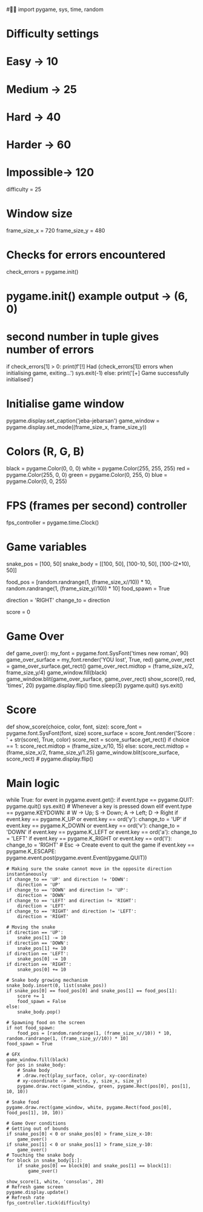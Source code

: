 #🥚🐍
import pygame, sys, time, random


# Difficulty settings
# Easy      ->  10
# Medium    ->  25
# Hard      ->  40
# Harder    ->  60
# Impossible->  120
difficulty = 25

# Window size
frame_size_x = 720
frame_size_y = 480

# Checks for errors encountered
check_errors = pygame.init()
# pygame.init() example output -> (6, 0)
# second number in tuple gives number of errors
if check_errors[1] > 0:
    print(f'[!] Had {check_errors[1]} errors when initialising game, exiting...')
    sys.exit(-1)
else:
    print('[+] Game successfully initialised')


# Initialise game window
pygame.display.set_caption('jeba-jebarsan')
game_window = pygame.display.set_mode((frame_size_x, frame_size_y))


# Colors (R, G, B)
black = pygame.Color(0, 0, 0)
white = pygame.Color(255, 255, 255)
red = pygame.Color(255, 0, 0)
green = pygame.Color(0, 255, 0)
blue = pygame.Color(0, 0, 255)


# FPS (frames per second) controller
fps_controller = pygame.time.Clock()


# Game variables
snake_pos = [100, 50]
snake_body = [[100, 50], [100-10, 50], [100-(2*10), 50]]

food_pos = [random.randrange(1, (frame_size_x//10)) * 10, random.randrange(1, (frame_size_y//10)) * 10]
food_spawn = True

direction = 'RIGHT'
change_to = direction

score = 0


# Game Over
def game_over():
    my_font = pygame.font.SysFont('times new roman', 90)
    game_over_surface = my_font.render('YOU lost', True, red)
    game_over_rect = game_over_surface.get_rect()
    game_over_rect.midtop = (frame_size_x/2, frame_size_y/4)
    game_window.fill(black)
    game_window.blit(game_over_surface, game_over_rect)
    show_score(0, red, 'times', 20)
    pygame.display.flip()
    time.sleep(3)
    pygame.quit()
    sys.exit()


# Score
def show_score(choice, color, font, size):
    score_font = pygame.font.SysFont(font, size)
    score_surface = score_font.render('Score : ' + str(score), True, color)
    score_rect = score_surface.get_rect()
    if choice == 1:
        score_rect.midtop = (frame_size_x/10, 15)
    else:
        score_rect.midtop = (frame_size_x/2, frame_size_y/1.25)
    game_window.blit(score_surface, score_rect)
    # pygame.display.flip()


# Main logic
while True:
    for event in pygame.event.get():
        if event.type == pygame.QUIT:
            pygame.quit()
            sys.exit()
        # Whenever a key is pressed down
        elif event.type == pygame.KEYDOWN:
            # W -> Up; S -> Down; A -> Left; D -> Right
            if event.key == pygame.K_UP or event.key == ord('y'):
                change_to = 'UP'
            if event.key == pygame.K_DOWN or event.key == ord('v'):
                change_to = 'DOWN'
            if event.key == pygame.K_LEFT or event.key == ord('a'):
                change_to = 'LEFT'
            if event.key == pygame.K_RIGHT or event.key == ord('l'):
                change_to = 'RIGHT'
            # Esc -> Create event to quit the game
            if event.key == pygame.K_ESCAPE:
                pygame.event.post(pygame.event.Event(pygame.QUIT))

    # Making sure the snake cannot move in the opposite direction instantaneously
    if change_to == 'UP' and direction != 'DOWN':
        direction = 'UP'
    if change_to == 'DOWN' and direction != 'UP':
        direction = 'DOWN'
    if change_to == 'LEFT' and direction != 'RIGHT':
        direction = 'LEFT'
    if change_to == 'RIGHT' and direction != 'LEFT':
        direction = 'RIGHT'

    # Moving the snake
    if direction == 'UP':
        snake_pos[1] -= 10
    if direction == 'DOWN':
        snake_pos[1] += 10
    if direction == 'LEFT':
        snake_pos[0] -= 10
    if direction == 'RIGHT':
        snake_pos[0] += 10

    # Snake body growing mechanism
    snake_body.insert(0, list(snake_pos))
    if snake_pos[0] == food_pos[0] and snake_pos[1] == food_pos[1]:
        score += 1
        food_spawn = False
    else:
        snake_body.pop()

    # Spawning food on the screen
    if not food_spawn:
        food_pos = [random.randrange(1, (frame_size_x//10)) * 10, random.randrange(1, (frame_size_y//10)) * 10]
    food_spawn = True

    # GFX
    game_window.fill(black)
    for pos in snake_body:
        # Snake body
        # .draw.rect(play_surface, color, xy-coordinate)
        # xy-coordinate -> .Rect(x, y, size_x, size_y)
        pygame.draw.rect(game_window, green, pygame.Rect(pos[0], pos[1], 10, 10))

    # Snake food
    pygame.draw.rect(game_window, white, pygame.Rect(food_pos[0], food_pos[1], 10, 10))

    # Game Over conditions
    # Getting out of bounds
    if snake_pos[0] < 0 or snake_pos[0] > frame_size_x-10:
        game_over()
    if snake_pos[1] < 0 or snake_pos[1] > frame_size_y-10:
        game_over()
    # Touching the snake body
    for block in snake_body[1:]:
        if snake_pos[0] == block[0] and snake_pos[1] == block[1]:
            game_over()

    show_score(1, white, 'consolas', 20)
    # Refresh game screen
    pygame.display.update()
    # Refresh rate
    fps_controller.tick(difficulty)
